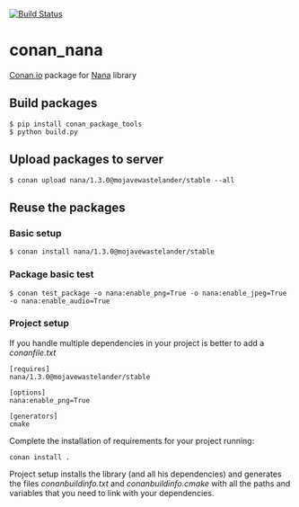 [![Build Status](https://ci.appveyor.com/project/MojaveWastelander/conan-nana)](https://ci.appveyor.com/project/MojaveWastelander/conan-nana)

# conan_nana

[Conan.io](https://conan.io) package for [Nana](https://github.com/cnjinhao/nana) library

## Build packages

    $ pip install conan_package_tools
    $ python build.py
    
## Upload packages to server

    $ conan upload nana/1.3.0@mojavewastelander/stable --all
    
## Reuse the packages

### Basic setup

    $ conan install nana/1.3.0@mojavewastelander/stable

### Package basic test
    $ conan test_package -o nana:enable_png=True -o nana:enable_jpeg=True -o nana:enable_audio=True    
    
### Project setup

If you handle multiple dependencies in your project is better to add a *conanfile.txt*
    
    [requires]
    nana/1.3.0@mojavewastelander/stable

    [options]
    nana:enable_png=True
    
    [generators]
    cmake

Complete the installation of requirements for your project running:</small></span>

    conan install . 

Project setup installs the library (and all his dependencies) and generates the files *conanbuildinfo.txt* and *conanbuildinfo.cmake* with all the paths and variables that you need to link with your dependencies.
